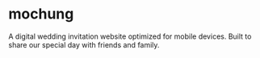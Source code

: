 # mochung
A digital wedding invitation website optimized for mobile devices. Built to share our special day with friends and family.
